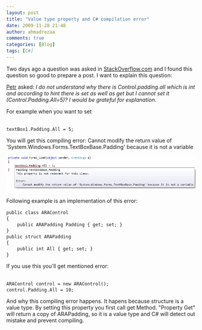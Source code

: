 ```yaml
---
layout: post
title: "Value type property and C# compilation error"
date: 2009-11-28 21:48
author: ahmadrezaa
comments: true
categories: [Blog]
tags: [C#]
---
```



Two days ago a question was asked in [StackOverflow.com](http://stackoverflow.com/questions/1802203/setting-padding-why-it-says-padding-all-is-not-variable/1802300#1802300) and I found this question so good to prepare a post. I want to explain this question:
 

[Petr](http://stackoverflow.com/users/193605/petr) asked: *I do not understand why there is Control.padding.all which is int and according to hint there is set as well as get but I cannot set it (Control.Padding.All=5)? I would be grateful for explanation.*
 

For example when you want to set
 

``` Csharp 

textBox1.Padding.All = 5;

```

    
You will get this compiling error: Cannot modify the return value of 'System.Windows.Forms.TextBoxBase.Padding' because it is not a variable



![Error Value Property](/images/2009/ErrorValueProperty.jpg)



Following example is an implementation of this error:
    
``` CSharp
public class ARAControl 
{ 
    public ARAPadding Padding { get; set; } 
}
public struct ARAPadding 
{ 
    public int All { get; set; } 
}

```

If you use this you'll get mentioned error:

``` CSharp

ARAControl control = new ARAControl();
control.Padding.All = 10;

```

And why this compiling error happens. It hapens because structure is a value type. By setting this property you first call get Method. "Property Get" will return a copy of ARAPadding, so it is a value type and C# will detect out mistake and prevent compiling.